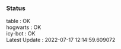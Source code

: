 ### Status


table : OK  
hogwarts : OK  
icy-bot : OK  
Latest Update : 2022-07-17 12:14:59.609072
